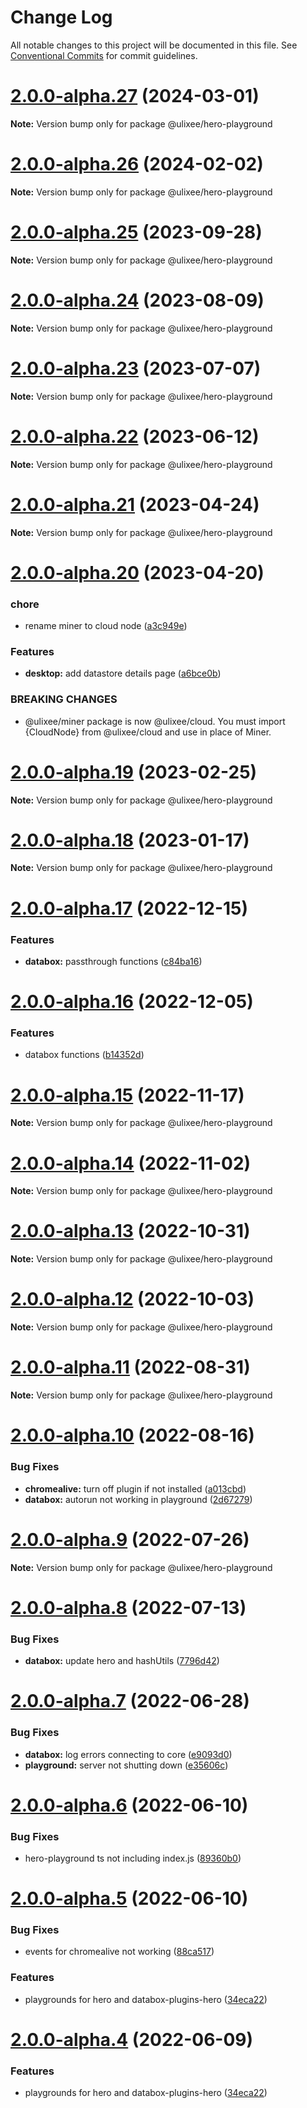 # Change Log

All notable changes to this project will be documented in this file.
See [Conventional Commits](https://conventionalcommits.org) for commit guidelines.

# [2.0.0-alpha.27](https://github.com/ulixee/platform/compare/v2.0.0-alpha.26...v2.0.0-alpha.27) (2024-03-01)

**Note:** Version bump only for package @ulixee/hero-playground





# [2.0.0-alpha.26](https://github.com/ulixee/platform/compare/v2.0.0-alpha.25...v2.0.0-alpha.26) (2024-02-02)

**Note:** Version bump only for package @ulixee/hero-playground

# [2.0.0-alpha.25](https://github.com/ulixee/platform/compare/v2.0.0-alpha.24...v2.0.0-alpha.25) (2023-09-28)

**Note:** Version bump only for package @ulixee/hero-playground

# [2.0.0-alpha.24](https://github.com/ulixee/platform/compare/v2.0.0-alpha.23...v2.0.0-alpha.24) (2023-08-09)

**Note:** Version bump only for package @ulixee/hero-playground

# [2.0.0-alpha.23](https://github.com/ulixee/platform/compare/v2.0.0-alpha.22...v2.0.0-alpha.23) (2023-07-07)

**Note:** Version bump only for package @ulixee/hero-playground

# [2.0.0-alpha.22](https://github.com/ulixee/platform/compare/v2.0.0-alpha.21...v2.0.0-alpha.22) (2023-06-12)

**Note:** Version bump only for package @ulixee/hero-playground

# [2.0.0-alpha.21](https://github.com/ulixee/platform/compare/v2.0.0-alpha.20...v2.0.0-alpha.21) (2023-04-24)

**Note:** Version bump only for package @ulixee/hero-playground

# [2.0.0-alpha.20](https://github.com/ulixee/platform/compare/v2.0.0-alpha.19...v2.0.0-alpha.20) (2023-04-20)

### chore

- rename miner to cloud node ([a3c949e](https://github.com/ulixee/platform/commit/a3c949e4af806cc6a4acdd4b4b04305946add19b))

### Features

- **desktop:** add datastore details page ([a6bce0b](https://github.com/ulixee/platform/commit/a6bce0b9f5ac1121d37c3029bd8fd20f147e9324))

### BREAKING CHANGES

- @ulixee/miner package is now @ulixee/cloud.
  You must import {CloudNode} from @ulixee/cloud and use in place of Miner.

# [2.0.0-alpha.19](https://github.com/ulixee/platform/compare/v2.0.0-alpha.17...v2.0.0-alpha.19) (2023-02-25)

**Note:** Version bump only for package @ulixee/hero-playground

# [2.0.0-alpha.18](https://github.com/ulixee/platform/compare/v2.0.0-alpha.17...v2.0.0-alpha.18) (2023-01-17)

**Note:** Version bump only for package @ulixee/hero-playground

# [2.0.0-alpha.17](https://github.com/ulixee/platform/compare/v2.0.0-alpha.16...v2.0.0-alpha.17) (2022-12-15)

### Features

- **databox:** passthrough functions ([c84ba16](https://github.com/ulixee/platform/commit/c84ba168265ebdb167e6ceeb5e3f6bd116760710))

# [2.0.0-alpha.16](https://github.com/ulixee/platform/compare/v2.0.0-alpha.15...v2.0.0-alpha.16) (2022-12-05)

### Features

- databox functions ([b14352d](https://github.com/ulixee/platform/commit/b14352d8160de6667e05bdbf86b6b6df32d056e4))

# [2.0.0-alpha.15](https://github.com/ulixee/platform/compare/v2.0.0-alpha.14...v2.0.0-alpha.15) (2022-11-17)

**Note:** Version bump only for package @ulixee/hero-playground

# [2.0.0-alpha.14](https://github.com/ulixee/ulixee/compare/v2.0.0-alpha.13...v2.0.0-alpha.14) (2022-11-02)

**Note:** Version bump only for package @ulixee/hero-playground

# [2.0.0-alpha.13](https://github.com/ulixee/ulixee/compare/v2.0.0-alpha.12...v2.0.0-alpha.13) (2022-10-31)

**Note:** Version bump only for package @ulixee/hero-playground

# [2.0.0-alpha.12](https://github.com/ulixee/ulixee/compare/v2.0.0-alpha.11...v2.0.0-alpha.12) (2022-10-03)

**Note:** Version bump only for package @ulixee/hero-playground

# [2.0.0-alpha.11](https://github.com/ulixee/ulixee/compare/v2.0.0-alpha.10...v2.0.0-alpha.11) (2022-08-31)

**Note:** Version bump only for package @ulixee/hero-playground

# [2.0.0-alpha.10](https://github.com/ulixee/ulixee/compare/v2.0.0-alpha.9...v2.0.0-alpha.10) (2022-08-16)

### Bug Fixes

- **chromealive:** turn off plugin if not installed ([a013cbd](https://github.com/ulixee/ulixee/commit/a013cbd3eed77262f82c95b86d5081c14bef56a0))
- **databox:** autorun not working in playground ([2d67279](https://github.com/ulixee/ulixee/commit/2d67279f7f7f5150926eea4b4f1ed70efe0f679d))

# [2.0.0-alpha.9](https://github.com/ulixee/ulixee/compare/v2.0.0-alpha.8...v2.0.0-alpha.9) (2022-07-26)

**Note:** Version bump only for package @ulixee/hero-playground

# [2.0.0-alpha.8](https://github.com/ulixee/ulixee/compare/v2.0.0-alpha.7...v2.0.0-alpha.8) (2022-07-13)

### Bug Fixes

- **databox:** update hero and hashUtils ([7796d42](https://github.com/ulixee/ulixee/commit/7796d425e99abf93c2b19f5bacee1553d7e0aae7))

# [2.0.0-alpha.7](https://github.com/ulixee/ulixee/compare/v2.0.0-alpha.6...v2.0.0-alpha.7) (2022-06-28)

### Bug Fixes

- **databox:** log errors connecting to core ([e9093d0](https://github.com/ulixee/ulixee/commit/e9093d07b7f888c591ff3d9a9e4af66650548d93))
- **playground:** server not shutting down ([e35606c](https://github.com/ulixee/ulixee/commit/e35606c2de1b7bf8605c06233a9fee0bcfa61074))

# [2.0.0-alpha.6](https://github.com/ulixee/ulixee/compare/v2.0.0-alpha.5...v2.0.0-alpha.6) (2022-06-10)

### Bug Fixes

- hero-playground ts not including index.js ([89360b0](https://github.com/ulixee/ulixee/commit/89360b000435ec957ce36dde6aff7e33fd00198a))

# [2.0.0-alpha.5](https://github.com/ulixee/ulixee/compare/v2.0.0-alpha.3...v2.0.0-alpha.5) (2022-06-10)

### Bug Fixes

- events for chromealive not working ([88ca517](https://github.com/ulixee/ulixee/commit/88ca517875062ef2975eb441e5f3aa9e6bf6b2e6))

### Features

- playgrounds for hero and databox-plugins-hero ([34eca22](https://github.com/ulixee/ulixee/commit/34eca2237aa92e73794a3b5ea6bcc6eef41a1572))

# [2.0.0-alpha.4](https://github.com/ulixee/ulixee/compare/v2.0.0-alpha.3...v2.0.0-alpha.4) (2022-06-09)

### Features

- playgrounds for hero and databox-plugins-hero ([34eca22](https://github.com/ulixee/ulixee/commit/34eca2237aa92e73794a3b5ea6bcc6eef41a1572))

